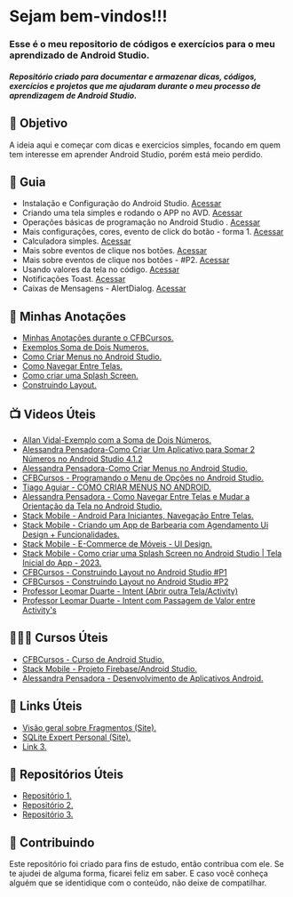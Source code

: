 <!--
# Android_Studio_para_iniciantes
Repositório criado para documentar e armazenar dicas, códigos, exercícios e projetos que me ajudaram durante o meu processo de aprendizagem de Android Studio
-->


<h1> 
  Sejam bem-vindos!!! <br>
</h1>

<h3>
  Esse é o meu repositorio de códigos e exercícios para o meu aprendizado de Android Studio.
</h3>

<h5> 
 Repositório criado para documentar e armazenar dicas, códigos, exercícios e projetos que me ajudaram durante o meu processo de aprendizagem de Android Studio.
</h5>

<h2> 🎯 Objetivo </h2>
A ideia aqui e começar com dicas e exercicios simples, focando em quem tem interesse em aprender Android Studio, porém está meio perdido.

<h2 dir="auto"> 🚦 Guia </h2>
<ul dir="auto">
 <li> Instalação e Configuração do Android Studio. <a href="https://">Acessar</a> </li>
 <li> Criando uma tela simples e rodando o APP no AVD. <a href="https://"> Acessar </a> </li>
 <li> Operações básicas de programação no Android Studio . <a href="https://"> Acessar </a> </li>
 <li> Mais configurações, cores, evento de click do botão - forma 1. <a href="https://"> Acessar </a> </li>
 <li> Calculadora simples. <a href="https://"> Acessar </a> </li>
 <li> Mais sobre eventos de clique nos botões. <a href="https://"> Acessar </a> </li>
 <li> Mais sobre eventos de clique nos botões - #P2. <a href="https://"> Acessar </a> </li>
 <li> Usando valores da tela no código. <a href="https://"> Acessar </a> </li>
 <li> Notificações Toast. <a href="https://"> Acessar </a> </li>
 <li> Caixas de Mensagens - AlertDialog. <a href="https://"> Acessar </a> </li>
 
</ul>


<h2 dir="auto"> 📝 Minhas Anotações </h2>
<ul dir="auto">
  <li><a href="https://www.notion.so/diegojfsr/CFBCursos-Curso-de-Android-Studio-6dab671776a1487eaaa2bf7a796e6d9d"> Minhas Anotações durante o CFBCursos. </a></li>
  <li><a href="https://www.notion.so/diegojfsr/Exemplo-com-a-Soma-de-Dois-N-meros-9906c6c2b036415c9c2e43596beaf078"> Exemplos Soma de Dois Numeros. </a></li>
  <li><a href="https://www.notion.so/diegojfsr/Como-Criar-Menus-no-Android-Studio-5ce353ae681d458abcba4540c0f6e253"> Como Criar Menus no Android Studio. </a></li>
  <li><a href="https://www.notion.so/diegojfsr/Como-Navegar-Entre-Telas-73192d1fdc4b483a8995d5ba7f07491b"> Como Navegar Entre Telas. </a></li>
  <li><a href="https://www.notion.so/diegojfsr/Como-criar-uma-Splash-Screen-f3b8353bd1214b83a62749de55d0c6d6"> Como criar uma Splash Screen. </a></li>
  <li><a href="https://www.notion.so/diegojfsr/Construindo-Layout-f07b1e3c911a41c0af4a65b17391a3d8"> Construindo Layout. </a></li>
  
</ul>

<h2 dir="auto"> 📺 Videos Úteis </h2>
<ul dir="auto">
  <li><a href="https://www.youtube.com/watch?v=7zI2P3yHVEI"> Allan Vidal-Exemplo com a Soma de Dois Números. </a></li>
  <li><a href="https://www.youtube.com/watch?v=ktqGkJGRkEM"> Alessandra Pensadora-Como Criar Um Aplicativo para Somar 2 Números no Android Studio 4.1.2 </a></li>
  <li><a href="https://www.youtube.com/watch?v=zSrw2LUfMHo"> Alessandra Pensadora-Como Criar Menus no Android Studio. </a></li>
  <li><a href="https://www.youtube.com/watch?v=THjsnQp770c"> CFBCursos - Programando o Menu de Opções no Android Studio. </a></li> 
  <li><a href="https://www.youtube.com/watch?v=svJNYjO0rS0"> Tiago Aguiar - COMO CRIAR MENUS NO ANDROID. </a></li> 
  <li><a href="https://www.youtube.com/watch?v=E-9XZIa9Okw"> Alessandra Pensadora - Como Navegar Entre Telas e Mudar a Orientação da Tela no Android Studio. </a></li>
  <li><a href="https://www.youtube.com/watch?v=629qVxiWonM"> Stack Mobile - Android Para Iniciantes, Navegação Entre Telas. </a></li> 
  <li><a href="https://www.youtube.com/watch?v=OSFrZ3yQEII"> Stack Mobile - Criando um App de Barbearia com Agendamento Ui Design + Funcionalidades. </a></li> 
  <li><a href="https://www.youtube.com/watch?v=tipt9kbPFq4"> Stack Mobile - E-Commerce de Móveis - UI Design. </a></li> 
  <li><a href="https://www.youtube.com/watch?v=NQWB1y_GeCk"> Stack Mobile - Como criar uma Splash Screen no Android Studio | Tela Inicial do App - 2023. </a></li> 
  <li><a href="https://www.youtube.com/watch?v=FUjZCIJ4L48"> CFBCursos - Construindo Layout no Android Studio #P1 </a></li> 
  <li><a href="https://www.youtube.com/watch?v=Vnib4ryv6Ic"> CFBCursos - Construindo Layout no Android Studio #P2 </a></li>
  <li><a href="https://www.youtube.com/watch?v=qx57I7uZznA"> Professor Leomar Duarte -  Intent (Abrir outra Tela/Activity) </a></li>
  <li><a href="https://www.youtube.com/watch?v=abdl6kfgo5A"> Professor Leomar Duarte -  Intent com Passagem de Valor entre Activity's </a></li>
  
  
  
</ul>

<h2 dir="auto"> 👨🏼‍🏫 Cursos Úteis </h2>
<ul dir="auto">
  <li><a href="https://www.youtube.com/playlist?list=PLx4x_zx8csUhKFaIEC-3ODcoHUEqXjG73"> CFBCursos - Curso de Android Studio. </a></li>
  <li><a href="https://www.youtube.com/playlist?list=PLizN3WA8HR1y0DMrcNIz8sZvzXzRM-WNQ"> Stack Mobile - Projeto Firebase/Android Studio. </a></li>
  <li><a href="https://www.youtube.com/playlist?list=PLmBg5JJnAjs80md229_D-MnxaVbK0qx4G"> Alessandra Pensadora - Desenvolvimento de Aplicativos Android. </a></li>
  
</ul>


<h2 dir="auto"> 🔗 Links Úteis </h2>
<ul dir="auto">
  <li><a href="https://developer.android.com/guide/fragments?hl=pt-br"> Visão geral sobre Fragmentos (Site). </a></li>
  <li><a href="https://www.sqliteexpert.com/download.html"> SQLite Expert Personal (Site). </a></li>
  <li><a href="https://"> Link 3. </a></li>
  
</ul>


<h2 dir="auto"> 💼 Repositórios Úteis </h2>
<ul dir="auto">
  <li><a href="https://"> Repositório 1. </a></li>
  <li><a href="https://"> Repositório 2. </a></li>
  <li><a href="https://"> Repositório 3. </a></li>
  
</ul>











<h2 dir="auto"> 🤝 Contribuindo </h2>
<p dir="auto">
  Este repositório foi criado para fins de estudo, então contribua com ele. Se te ajudei de alguma forma, ficarei feliz em
  saber. E caso você conheça alguém que se identidique com o conteúdo, não deixe de compatilhar.
</p>


